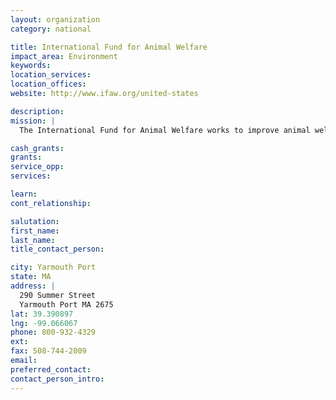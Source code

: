 ```yaml
---
layout: organization
category: national

title: International Fund for Animal Welfare
impact_area: Environment
keywords: 
location_services: 
location_offices: 
website: http://www.ifaw.org/united-states

description: 
mission: |
  The International Fund for Animal Welfare works to improve animal welfare, prevent animal cruelty and abuse, protect wildlife and provide animal rescue around the world. From stopping the elephant ivory trade, to ending the Canadian seal hunt and saving the whales from extinction, IFAW works to create solutions that benefit both animals and people. 

cash_grants: 
grants: 
service_opp: 
services: 

learn: 
cont_relationship: 

salutation: 
first_name: 
last_name: 
title_contact_person: 

city: Yarmouth Port
state: MA
address: |
  290 Summer Street  
  Yarmouth Port MA 2675
lat: 39.390897
lng: -99.066067
phone: 800-932-4329
ext: 
fax: 508-744-2009
email: 
preferred_contact: 
contact_person_intro: 
---
```

